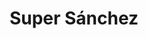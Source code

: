---
title: "Super Sánchez"
url: /tenosique-de-pino-suarez/super-sanchez-calle-26/
shop: comodidad
---